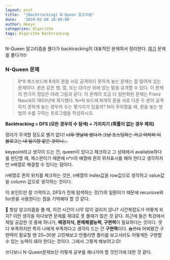 ```yaml
---
layout: post
title:  "[Backtracking] N-Queen 알고리즘"
date:   '2019-02-08 10:00:00'
author: Heeye
categories: Algorithm
tags: Algorithm Backtracking
---
```


N-Queen 알고리즘을 풀다가 backtracking의 대표적인 문제여서 정리한다. [여기](https://swexpertacademy.com/main/code/problem/problemDetail.do?contestProbId=AV7GKs06AU0DFAXB&categoryId=AV7GKs06AU0DFAXB&categoryType=CODE) 문제를 풀다가🤓



### N-Queen 문제
>8\*8 체스보드에 8개의 퀸을 서로 공격하지 못하게 놓는 문제는 잘 알려져 있는 문제이다.
퀸은 같은 행, 열, 또는 대각선 위에 있는 말을 공격할 수 있다. 이 문제의 한가지 정답은 아래 그림과 같다.
이 문제의 조금 더 일반화된 문제는 Franz Nauck이 1850년에 제기했다.
N\*N 보드에 N개의 퀸을 서로 다른 두 퀸이 공격하지 못하게 놓는 경우의 수는 몇가지가 있을까?
N이 주어졌을 때, 퀸을 놓는 방법의 수를 구하는 프로그램을 작성하시오.

**Backtracking = DFS (모든 경우의 수 탐색) + 가지치기 (확률이 없는 경우 제외)**

정리가 무색할 정도로 별거 없다! ~~너무 옛날에 썼다가 그냥 포스팅하는 거고 어차피 이 블로그는 내 일기장 같은 것이니...~~

keypoint라고 생각이 드는 건, queen이 있다고 체크하고 그 상태에서 available하다 를 판단할 때, 체스판이기 때문에 n*n의 배열에 퀸의 위치표시를 해야 한다고 생각하지만 n배열로 해결할 수 있다는 점이다.

n배열로 퀸의 위치를 체크하는 것은, n배열의 index값을 row값으로 생각하고 value값을 column 값으로 생각하는 것이다.

이 포인트만 잘 기억하고, DFS가 전체 탐색하는 것(?)의 일환이기 때문에 recursive와 for문을 사용한다는 점을 기억해야 할 것 같다.

💭 항상 알고리즘을 풀 때, 이건 시간이 너무 많이 걸리지 않나? 시간복잡도가 어떻게 되지? 이런 생각을 하다보면 문제를 제대로 못 풀때가 많은 것 같다. 최근에 들은 특강에서 제일 공감한 것 중에 하나가, **배경지식, 문제해결능력, 구현력**이 필요하다는 것이다. 셋 다 부족하지만 특히 나에게 부족하다고 생각이 드는 건 **구현력**이다. ~~슬프다~~ 어찌됐건 구현력이 필요할 땐 20~30분 고민해보고 안풀리면 풀이를 보고서라도 어떻게든 구현할 수 있는 능력이 돼야 한다는 것이다. 그래서 그렇게 해보려고:D!

쓰다보니 N-Queen문제보단 어떻게 공부를 해나가야 할 것인가에 대한 것 같다.
